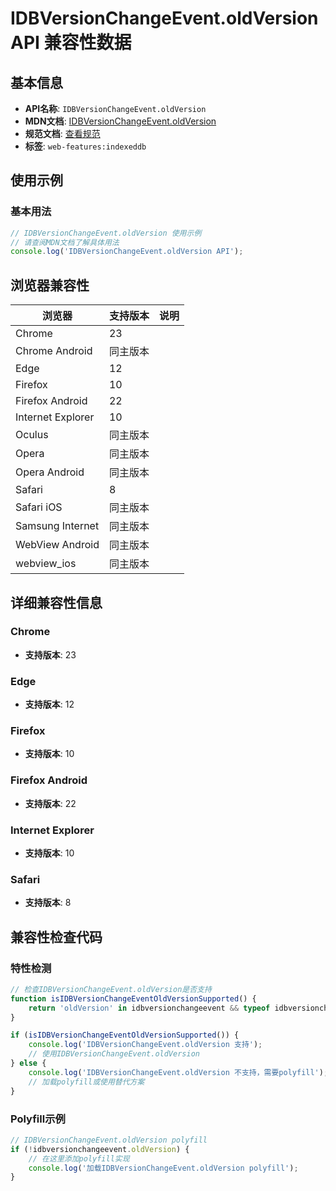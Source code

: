 # IDBVersionChangeEvent.oldVersion API 兼容性数据

## 基本信息

- **API名称**: `IDBVersionChangeEvent.oldVersion`
- **MDN文档**: [IDBVersionChangeEvent.oldVersion](https://developer.mozilla.org/docs/Web/API/IDBVersionChangeEvent/oldVersion)
- **规范文档**: [查看规范](https://w3c.github.io/IndexedDB/#dom-idbversionchangeevent-oldversion)
- **标签**: `web-features:indexeddb`

## 使用示例

### 基本用法

```javascript
// IDBVersionChangeEvent.oldVersion 使用示例
// 请查阅MDN文档了解具体用法
console.log('IDBVersionChangeEvent.oldVersion API');
```

## 浏览器兼容性

| 浏览器 | 支持版本 | 说明 |
|--------|----------|------|
| Chrome | 23 |  |
| Chrome Android | 同主版本 |  |
| Edge | 12 |  |
| Firefox | 10 |  |
| Firefox Android | 22 |  |
| Internet Explorer | 10 |  |
| Oculus | 同主版本 |  |
| Opera | 同主版本 |  |
| Opera Android | 同主版本 |  |
| Safari | 8 |  |
| Safari iOS | 同主版本 |  |
| Samsung Internet | 同主版本 |  |
| WebView Android | 同主版本 |  |
| webview_ios | 同主版本 |  |

## 详细兼容性信息

### Chrome

- **支持版本**: 23

### Edge

- **支持版本**: 12

### Firefox

- **支持版本**: 10

### Firefox Android

- **支持版本**: 22

### Internet Explorer

- **支持版本**: 10

### Safari

- **支持版本**: 8

## 兼容性检查代码

### 特性检测

```javascript
// 检查IDBVersionChangeEvent.oldVersion是否支持
function isIDBVersionChangeEventOldVersionSupported() {
    return 'oldVersion' in idbversionchangeevent && typeof idbversionchangeevent.oldVersion === 'function';
}

if (isIDBVersionChangeEventOldVersionSupported()) {
    console.log('IDBVersionChangeEvent.oldVersion 支持');
    // 使用IDBVersionChangeEvent.oldVersion
} else {
    console.log('IDBVersionChangeEvent.oldVersion 不支持，需要polyfill');
    // 加载polyfill或使用替代方案
}
```

### Polyfill示例

```javascript
// IDBVersionChangeEvent.oldVersion polyfill
if (!idbversionchangeevent.oldVersion) {
    // 在这里添加polyfill实现
    console.log('加载IDBVersionChangeEvent.oldVersion polyfill');
}
```

